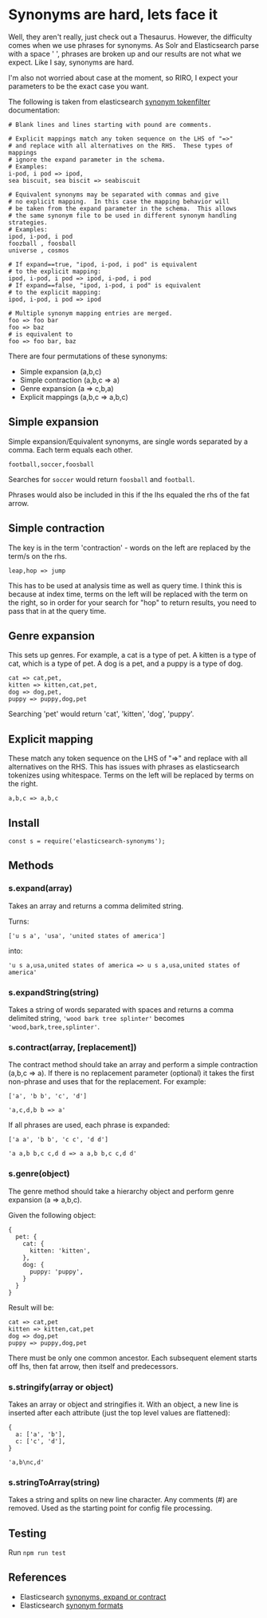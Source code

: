 # Synonyms are hard, lets face it

Well, they aren't really, just check out a Thesaurus. However, the difficulty comes when we use phrases for synonyms. As Solr and Elasticsearch parse with a space ' ', phrases are broken up and our results are not what we expect. Like I say, synonyms are hard.

I'm also not worried about case at the moment, so RIRO, I expect your parameters to be the exact case you want.

The following is taken from elasticsearch [synonym tokenfilter](https://www.elastic.co/guide/en/elasticsearch/reference/2.3/analysis-synonym-tokenfilter.html) documentation:

```
# Blank lines and lines starting with pound are comments.

# Explicit mappings match any token sequence on the LHS of "=>"
# and replace with all alternatives on the RHS.  These types of mappings
# ignore the expand parameter in the schema.
# Examples:
i-pod, i pod => ipod,
sea biscuit, sea biscit => seabiscuit

# Equivalent synonyms may be separated with commas and give
# no explicit mapping.  In this case the mapping behavior will
# be taken from the expand parameter in the schema.  This allows
# the same synonym file to be used in different synonym handling strategies.
# Examples:
ipod, i-pod, i pod
foozball , foosball
universe , cosmos

# If expand==true, "ipod, i-pod, i pod" is equivalent
# to the explicit mapping:
ipod, i-pod, i pod => ipod, i-pod, i pod
# If expand==false, "ipod, i-pod, i pod" is equivalent
# to the explicit mapping:
ipod, i-pod, i pod => ipod

# Multiple synonym mapping entries are merged.
foo => foo bar
foo => baz
# is equivalent to
foo => foo bar, baz
```

There are four permutations of these synonyms:

  - Simple expansion (a,b,c)
  - Simple contraction (a,b,c => a)
  - Genre expansion (a => c,b,a)
  - Explicit mappings (a,b,c => a,b,c)

## Simple expansion

Simple expansion/Equivalent synonyms, are single words separated by a comma. Each term equals each other.

```
football,soccer,foosball
```

Searches for ```soccer``` would return ```foosball``` and ```football```.

Phrases would also be included in this if the lhs equaled the rhs of the fat arrow.

## Simple contraction

The key is in the term 'contraction' - words on the left are replaced by the term/s on the rhs.

```
leap,hop => jump
```

This has to be used at analysis time as well as query time. I think this is because at index time, terms on the left will be replaced with the term on the right, so in order for your search for "hop" to return results, you need to pass that in at the query time.

## Genre expansion

This sets up genres. For example, a cat is a type of pet. A kitten is a type of cat, which is a type of pet. A dog is a pet, and a puppy is a type of dog.

```
cat => cat,pet,
kitten => kitten,cat,pet,
dog => dog,pet,
puppy => puppy,dog,pet
```

Searching 'pet' would return 'cat', 'kitten', 'dog', 'puppy'.

## Explicit mapping

These match any token sequence on the LHS of "=>" and replace with all alternatives on the RHS. This has issues with phrases as elasticsearch tokenizes using whitespace. Terms on the left will be replaced by terms on the right.

```
a,b,c => a,b,c
```

## Install

```
const s = require('elasticsearch-synonyms');
```

## Methods

### s.expand(array)

Takes an array and returns a comma delimited string.

Turns:

```
['u s a', 'usa', 'united states of america']
```

into:

```
'u s a,usa,united states of america => u s a,usa,united states of america'
```

### s.expandString(string)

Takes a string of words separated with spaces and returns a comma delimited string, ```'wood bark tree splinter'``` becomes ```'wood,bark,tree,splinter'```.

### s.contract(array, [replacement])

The contract method should take an array and perform a simple contraction (a,b,c => a). If there is no replacement parameter (optional) it takes the first non-phrase and uses that for the replacement. For example:

```
['a', 'b b', 'c', 'd']
```

```
'a,c,d,b b => a'
```

If all phrases are used, each phrase is expanded:

```
['a a', 'b b', 'c c', 'd d']
```

```
'a a,b b,c c,d d => a a,b b,c c,d d'
```

### s.genre(object)

The genre method should take a hierarchy object and perform genre expansion (a => a,b,c).

Given the following object:

```
{
  pet: {
    cat: {
      kitten: 'kitten',
    },
    dog: {
      puppy: 'puppy',
    }
  }
}
```
Result will be:

```
cat => cat,pet
kitten => kitten,cat,pet
dog => dog,pet
puppy => puppy,dog,pet
```

There must be only one common ancestor. Each subsequent element starts off lhs, then fat arrow, then itself and predecessors.

### s.stringify(array or object)

Takes an array or object and stringifies it. With an object, a new line is inserted after each attribute (just the top level values are flattened):

```
{
  a: ['a', 'b'],
  c: ['c', 'd'],
}
```

```
'a,b\nc,d'
```

### s.stringToArray(string)

Takes a string and splits on new line character. Any comments (#) are removed. Used as the starting point for config file processing.

## Testing

Run ```npm run test```

## References

  - Elasticsearch [synonyms, expand or contract](https://www.elastic.co/guide/en/elasticsearch/guide/current/synonyms-expand-or-contract.html)
  - Elasticsearch [synonym formats](https://www.elastic.co/guide/en/elasticsearch/guide/current/synonym-formats.html)
